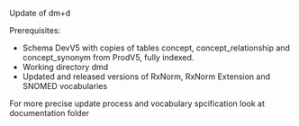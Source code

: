 Update of dm+d

Prerequisites:
- Schema DevV5 with copies of tables concept, concept_relationship and concept_synonym from ProdV5, fully indexed.
- Working directory dmd
- Updated and released versions of RxNorm, RxNorm Extension and SNOMED vocabularies

For more precise update process and vocabulary spcification look at documentation folder